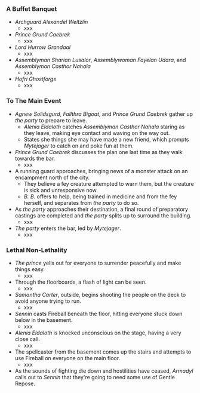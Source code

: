 ### A Buffet Banquet

* *Archguard Alexandel Weltzlin*
  * xxx
* *Prince Grund Caebrek*
  * xxx
* *Lord Hurrow Grandaal*
  * xxx
* *Assemblyman Sharian Lusalor*, *Assemblywoman Fayelan Udara*, and *Assemblyman Casthor Nahala*
  * xxx
* *Hofri Ghostforge*
  * xxx

### To The Main Event

* *Agnew Solidsgurd*, *Fallthra Bigoat*, and *Prince Grund Caebrek* gather up *the party* to prepare to leave.
  * *Alenia Eldaloth* catches *Assemblyman Casthor Nahala* staring as they leave, making eye contact and waving on the way out.
  * States she things she may have made a new friend, which prompts *Mytejager* to catch on and poke fun at them.
* *Prince Grund Caebrek* discusses the plan one last time as they walk towards the bar.
  * xxx
* A running guard approaches, bringing news of a monster attack on an encampment north of the city.
  * They believe a fey creature attempted to warn them, but the creature is sick and unresponsive now.
  * *B. B.* offers to help, being trained in medicine and from the fey herself, and separates from *the party* to do so.
* As *the party* approaches their destination, a final round of preparatory castings are completed and *the party* splits up to surround the building.
  * xxx
* *The party* enters the bar, led by *Mytejager*.
  * xxx

### Lethal Non-Lethality

* *The prince* yells out for everyone to surrender peacefully and make things easy.
  * xxx
* Through the floorboards, a flash of light can be seen.
  * xxx
* *Samantha Carter*, outside, begins shooting the people on the deck to avoid anyone trying to run.
  * xxx
* *Sennin* casts Fireball beneath the floor, hitting everyone stuck down below in the basement.
  * xxx
* *Alenia Eldaloth* is knocked unconscious on the stage, having a very close call.
  * xxx
* The spellcaster from the basement comes up the stairs and attempts to use Fireball on everyone on the main floor.
  * xxx
* As the sounds of fighting die down and hostilities have ceased, *Armadyl* calls out to *Sennin* that they're going to need some use of Gentle Repose.
